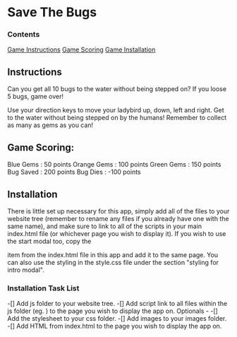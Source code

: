 # Save The Bugs

### Contents
<a href = "https://github.com/rhovell/save-the-bugs#instructions">Game Instructions</a>
<a href = "https://github.com/rhovell/save-the-bugs#scoring">Game Scoring</a>
<a href = "https://github.com/rhovell/save-the-bugs#installation">Game Installation</a>

## Instructions
Can you get all 10 bugs to the water without being stepped on?
If you loose 5 bugs, game over!

Use your direction keys to move your ladybird up, down, left and right.
Get to the water without being stepped on by the humans!
Remember to collect as many as gems as you can!

## Game Scoring:
Blue Gems : 50 points
Orange Gems : 100 points
Green Gems : 150 points
Bug Saved : 200 points
Bug Dies : -100 points   

## Installation
There is little set up necessary for this app, simply add all of the files to your website tree (remember to rename any files if you already have one with the same name), and make sure to link to all of the scripts in your main index.html file (or whichever page you wish to display it).
If you wish to use the start modal too, copy the <div class = "container"> item from the index.html file in this app and add it to the same page. You can also use the styling in the style.css file under the section "styling for intro modal".

### Installation Task List
-[] Add js folder to your website tree.
-[] Add script link to all files within the js folder (eg. <script src="js/app.js"></script>) to the page you wish to display the app on.
Optionals -
-[] Add the stylesheet to your css folder.
-[] Add images to your images folder.
-[] Add HTML from index.html to the page you wish to display the app on.
